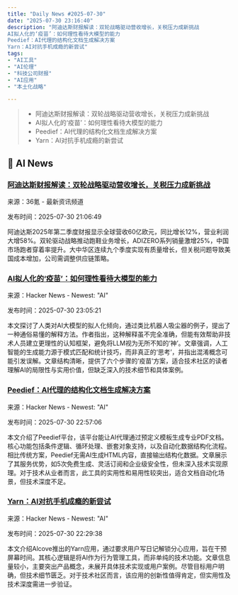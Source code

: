 ```yaml
---
title: "Daily News #2025-07-30"
date: "2025-07-30 23:16:40"
description: "阿迪达斯财报解读：双轮战略驱动营收增长，关税压力成新挑战
AI拟人化的‘疫苗’：如何理性看待大模型的能力
Peedief：AI代理的结构化文档生成解决方案
Yarn：AI对抗手机成瘾的新尝试"
tags: 
- "AI工具"
- "AI伦理"
- "科技公司财报"
- "AI应用"
- "本土化战略"

---
```


> - 阿迪达斯财报解读：双轮战略驱动营收增长，关税压力成新挑战
> - AI拟人化的‘疫苗’：如何理性看待大模型的能力
> - Peedief：AI代理的结构化文档生成解决方案
> - Yarn：AI对抗手机成瘾的新尝试

## 🤖 AI News

### [阿迪达斯财报解读：双轮战略驱动营收增长，关税压力成新挑战](https://www.36kr.com/p/3401459406669958)

来源：36氪 - 最新资讯频道

发布时间：2025-07-30 21:06:49

阿迪达斯2025年第二季度财报显示全球营收60亿欧元，同比增长12%，营业利润大增58%。双轮驱动战略推动跑鞋业务增长，ADIZERO系列销量激增25%，中国市场跑者穿着率提升。大中华区连续九个季度实现有质量增长，但关税问题导致美国成本增加，公司需调整供应链策略。

### [AI拟人化的‘疫苗’：如何理性看待大模型的能力](https://commoncog.com/vaccine-anthropomorphism-of-ai/)

来源：Hacker News - Newest: "AI"

发布时间：2025-07-30 23:05:21

本文探讨了人类对AI大模型的拟人化倾向，通过类比机器人吸尘器的例子，提出了一种通俗易懂的解释方法。作者指出，这种解释虽不完全准确，但能有效帮助非技术人员建立更理性的认知框架，避免将LLM视为无所不知的‘神’。文章强调，人工智能的生成能力源于模式匹配和统计技巧，而非真正的‘思考’，并指出混淆概念可能引发误解。文章结构清晰，提供了六个步骤的‘疫苗’方案，适合技术社区的读者理解AI的局限性与实用价值，但缺乏深入的技术细节和具体案例。

### [Peedief：AI代理的结构化文档生成解决方案](https://peedief.com)

来源：Hacker News - Newest: "AI"

发布时间：2025-07-30 22:57:06

本文介绍了Peedief平台，该平台能让AI代理通过预定义模板生成专业PDF文档。核心功能包括条件逻辑、循环处理、嵌套对象支持，以及自动化数据结构化流程。相比传统方案，Peedief无需AI生成HTML内容，直接输出结构化数据。文章展示了其服务优势，如5次免费生成、灵活订阅和企业级安全性，但未深入技术实现原理。对于技术从业者而言，此工具的实用性和易用性较突出，适合文档自动化场景，但技术深度不足。

### [Yarn：AI对抗手机成瘾的新尝试](https://www.alcovecomputer.com/)

来源：Hacker News - Newest: "AI"

发布时间：2025-07-30 22:29:38

本文介绍Alcove推出的Yarn应用，通过要求用户写日记解锁分心应用，旨在干预屏幕时间。其核心逻辑是将AI作为行为管理工具，而非单纯的技术功能。文章信息量较小，主要突出产品概念，未展开具体技术实现或用户案例。尽管目标用户明确，但技术细节匮乏。对于技术社区而言，该应用的创新性值得肯定，但实用性及技术深度需进一步验证。
